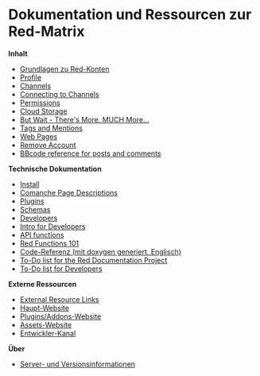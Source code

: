 Dokumentation und Ressourcen zur Red-Matrix
===========================================


**Inhalt**

* [Grundlagen zu Red-Konten](help/Kontengrundlagen)
* [Profile](help/Profile)
* [Channels](help/Channels)
* [Connecting to Channels](help/Connecting-to-Channels)
* [Permissions](help/Permissions)
* [Cloud Storage](help/Cloud)
* [But Wait - There's More. MUCH More...](help/Features) 
* [Tags and Mentions](help/Tags-and-Mentions)
* [Web Pages](help/Webpages)
* [Remove Account](help/Remove-Account)
* [BBcode reference for posts and comments](help/bbcode)

**Technische Dokumentation**

* [Install](help/Install)
* [Comanche Page Descriptions](help/Comanche)
* [Plugins](help/Plugins)
* [Schemas](help/Schema-development)
* [Developers](help/Developers)
* [Intro for Developers](help/Intro-for-Developers)
* [API functions](help/api_functions)
* [Red Functions 101](help/dev-function-overview)
* [Code-Referenz (mit doxygen generiert, Englisch)](doc/html)
* [To-Do list for the Red Documentation Project](help/To-Do)
* [To-Do list for Developers](help/To-Do-Code)

**Externe Ressourcen**

* [External Resource Links](help/External-Resources)
* [Haupt-Website](https://github.com/friendica/red)
* [Plugins/Addons-Website](https://github.com/friendica/red-addons)
* [Assets-Website](https://github.com/friendica/red-assets)
* [Entwickler-Kanal](http://zothub.com/channel/one)

**Über**

* [Server- und Versionsinformationen](siteinfo)

